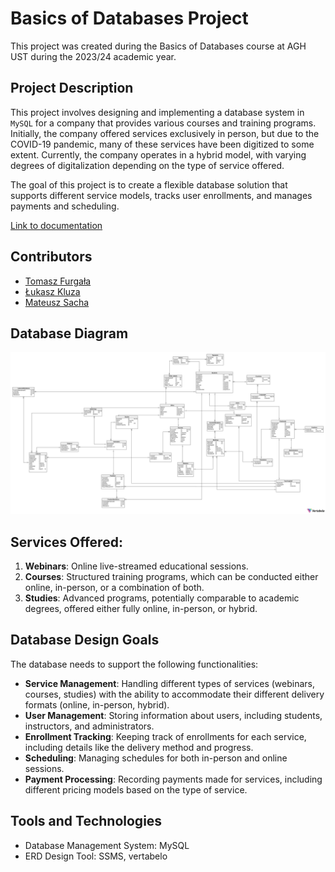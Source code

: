 # Basics of Databases Project

This project was created during the Basics of Databases course at AGH UST during the 2023/24 academic year.

## Project Description

This project involves designing and implementing a database system in `MySQL` for a company that provides various courses and training programs. Initially, the company offered services exclusively in person, but due to the COVID-19 pandemic, many of these services have been digitized to some extent. Currently, the company operates in a hybrid model, with varying degrees of digitalization depending on the type of service offered.

The goal of this project is to create a flexible database solution that supports different service models, tracks user enrollments, and manages payments and scheduling.

[Link to documentation](Projekt.md)

## Contributors

* [Tomasz Furgała](https://github.com/TommyFurgi)
* [Łukasz Kluza](https://github.com/LukaszKluza)
* [Mateusz Sacha](https://github.com/Monnkes)

## Database Diagram

![database diagram](/views/diagram.png)

## Services Offered:
1. **Webinars**: Online live-streamed educational sessions.
2. **Courses**: Structured training programs, which can be conducted either online, in-person, or a combination of both.
3. **Studies**: Advanced programs, potentially comparable to academic degrees, offered either fully online, in-person, or hybrid.

## Database Design Goals
The database needs to support the following functionalities:

* **Service Management**: Handling different types of services (webinars, courses, studies) with the ability to accommodate their different delivery formats (online, in-person, hybrid).
* **User Management**: Storing information about users, including students, instructors, and administrators.
* **Enrollment Tracking**: Keeping track of enrollments for each service, including details like the delivery method and progress.
* **Scheduling**: Managing schedules for both in-person and online sessions.
* **Payment Processing**: Recording payments made for services, including different pricing models based on the type of service.

## Tools and Technologies
* Database Management System: MySQL
* ERD Design Tool: SSMS, vertabelo

